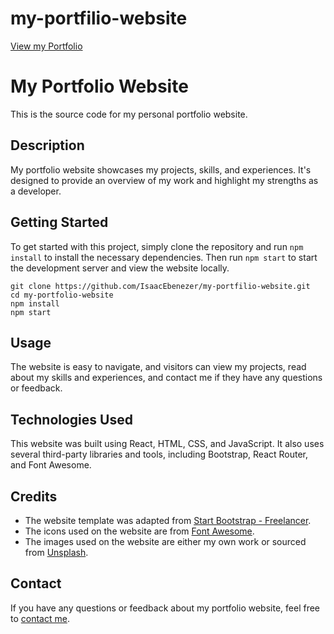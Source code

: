 # my-portfilio-website
<a href="https://my-portfilio-website.vercel.app/">View my Portfolio</a>
<html>
  <body>
    <h1>My Portfolio Website</h1>
    <p>This is the source code for my personal portfolio website.</p>

<h2>Description</h2>
<p>My portfolio website showcases my projects, skills, and experiences. It's designed to provide an overview of my work and highlight my strengths as a developer.</p>

<h2>Getting Started</h2>
<p>To get started with this project, simply clone the repository and run <code>npm install</code> to install the necessary dependencies. Then run <code>npm start</code> to start the development server and view the website locally.</p>
<pre><code>git clone https://github.com/IsaacEbenezer/my-portfilio-website.git
cd my-portfolio-website
npm install
npm start
</code></pre>


<h2>Usage</h2>
<p>The website is easy to navigate, and visitors can view my projects, read about my skills and experiences, and contact me if they have any questions or feedback.</p>

<h2>Technologies Used</h2>
<p>This website was built using React, HTML, CSS, and JavaScript. It also uses several third-party libraries and tools, including Bootstrap, React Router, and Font Awesome.</p>

<h2>Credits</h2>
<ul>
  <li>The website template was adapted from <a href="https://startbootstrap.com/theme/freelancer">Start Bootstrap - Freelancer</a>.</li>
  <li>The icons used on the website are from <a href="https://fontawesome.com/">Font Awesome</a>.</li>
  <li>The images used on the website are either my own work or sourced from <a href="https://unsplash.com/">Unsplash</a>.</li>
</ul>


<h2>Contact</h2>
<p>If you have any questions or feedback about my portfolio website, feel free to <a href="https://github.com/IsaacEbenezer">contact me</a>.</p>
  </body>
</html>
